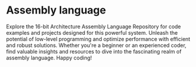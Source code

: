 # Assembly language
 Explore the 16-bit Architecture Assembly Language Repository for code examples and projects designed for this powerful system. Unleash the potential of low-level programming and optimize performance with efficient and robust solutions. Whether you're a beginner or an experienced coder, find valuable insights and resources to dive into the fascinating realm of assembly language. Happy coding!
